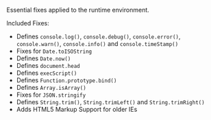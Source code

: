 Essential fixes applied to the runtime environment.

Included Fixes:

- Defines `console.log()`, `console.debug()`, `console.error()`, `console.warn()`, `console.info()` and `console.timeStamp()`
- Fixes for `Date.toISOString`
- Defines `Date.now()`
- Defines `document.head`
- Defines `execScript()`
- Defines `Function.prototype.bind()`
- Defines `Array.isArray()`
- Fixes for `JSON.stringify`
- Defines `String.trim()`, `String.trimLeft()` and `String.trimRight()`
- Adds HTML5 Markup Support for older IEs